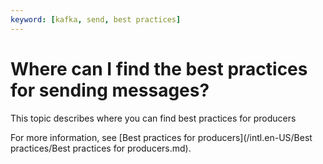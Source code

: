 ```yaml
---
keyword: [kafka, send, best practices]
---
```


# Where can I find the best practices for sending messages?

This topic describes where you can find best practices for producers

For more information, see [Best practices for producers](/intl.en-US/Best practices/Best practices for producers.md).

